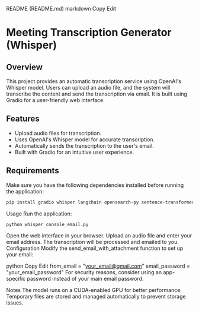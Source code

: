README (README.md)
markdown
Copy
Edit
# Meeting Transcription Generator (Whisper)

## Overview
This project provides an automatic transcription service using OpenAI's Whisper model. Users can upload an audio file, and the system will transcribe the content and send the transcription via email. It is built using Gradio for a user-friendly web interface.

## Features
- Upload audio files for transcription.
- Uses OpenAI's Whisper model for accurate transcription.
- Automatically sends the transcription to the user's email.
- Built with Gradio for an intuitive user experience.

## Requirements
Make sure you have the following dependencies installed before running the application:

```bash
pip install gradio whisper langchain opensearch-py sentence-transformers python-docx

```
Usage
Run the application:
```bash
python whisper_console_email.py
```
Open the web interface in your browser.
Upload an audio file and enter your email address.
The transcription will be processed and emailed to you.
Configuration
Modify the send_email_with_attachment function to set up your email:

python
Copy
Edit
from_email = "your_email@gmail.com"
email_password = "your_email_password"
For security reasons, consider using an app-specific password instead of your main email password.

Notes
The model runs on a CUDA-enabled GPU for better performance.
Temporary files are stored and managed automatically to prevent storage issues.